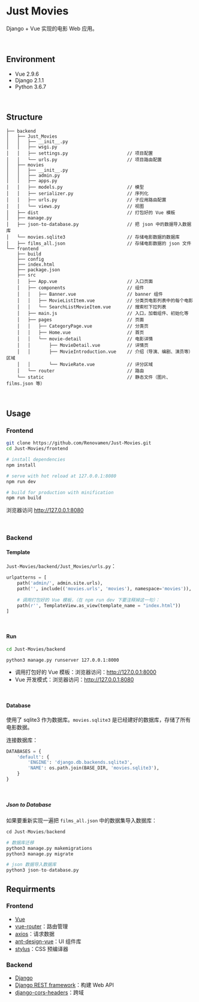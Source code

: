 # Just Movies

Django + Vue 实现的电影 Web 应用。

&nbsp;

## Environment

- Vue 2.9.6
- Django 2.1.1
- Python 3.6.7

&nbsp;

## Structure

```‘
├── backend
│   ├── Just_Movies
│   │   ├── __init__.py
│   │   ├── wsgi.py
│   │   ├── settings.py                      // 项目配置
│   │   └── urls.py                          // 项目路由配置
│   ├── movies
│   │   ├── __init__.py
│   │   ├── admin.py
│   │   ├── apps.py
│   │   ├── models.py                        // 模型
│   │   ├── serializer.py                    // 序列化
│   │   ├── urls.py                          // 子应用路由配置
│   │   └── views.py                         // 视图
│   ├── dist                                 // 打包好的 Vue 模板
│   ├── manage.py
│   ├── json-to-database.py                  // 把 json 中的数据导入数据库
│   └── movies.sqlite3                       // 存储电影数据的数据库
│   ├── films_all.json                       // 存储电影数据的 json 文件
└── frontend
    ├── build
    ├── config
    ├── index.html
    ├── package.json
    ├── src
    │   ├── App.vue                          // 入口页面
    │   ├── components                       // 组件
    │   │   ├── Banner.vue                   // banner 组件
    │   │   ├── MovieListItem.vue            // 分类页电影列表中的每个电影
    │   │   └── SearchListMovieItem.vue      // 搜索栏下拉列表
    │   ├── main.js                          // 入口，加载组件、初始化等
    │   ├── pages                            // 页面
    │   │   ├── CategoryPage.vue             // 分类页
    │   │   ├── Home.vue                     // 首页
    │   │   └── movie-detail                 // 电影详情
    │   │       ├── MovieDetail.vue          // 详情页
    │   │       ├── MovieIntroduction.vue    // 介绍（导演、编剧、演员等）区域
    │   │       └── MovieRate.vue            // 评分区域
    │   └── router                           // 路由
    └── static                               // 静态文件（图片、films.json 等）
```



&nbsp;

## Usage

### Frontend

```bash
git clone https://github.com/Renovamen/Just-Movies.git
cd Just-Movies/frontend

# install dependencies
npm install

# serve with hot reload at 127.0.0.1:8080
npm run dev

# build for production with minification
npm run build
```

浏览器访问 http://127.0.0.1:8080

&nbsp;

### Backend

#### Template

`Just-Movies/backend/Just_Movies/urls.py`：

```python
urlpatterns = [
    path('admin/', admin.site.urls),
    path('', include(('movies.urls', 'movies'), namespace='movies')),
  
    # 调用打包好的 Vue 模板，（在 npm run dev 下要注释掉这一句）：
    path(r'', TemplateView.as_view(template_name = "index.html"))
]
```

&nbsp;

#### Run

```bash
cd Just-Movies/backend

python3 manage.py runserver 127.0.0.1:8000
```

- 调用打包好的 Vue 模板：浏览器访问：http://127.0.0.1:8000
- Vue 开发模式：浏览器访问：http://127.0.0.1:8080

&nbsp;

#### Database

使用了 sqlite3 作为数据库。`movies.sqlite3` 是已经建好的数据库，存储了所有电影数据。

连接数据库：

```python
DATABASES = {
    'default': {
        'ENGINE': 'django.db.backends.sqlite3',
        'NAME': os.path.join(BASE_DIR, 'movies.sqlite3'),
    }
}
```

&nbsp;

##### Json to Database

如果要重新实现一遍把 `films_all.json` 中的数据集导入数据库：

```python
cd Just-Movies/backend

# 数据库迁移
python3 manage.py makemigrations
python3 manage.py migrate

# json 数据导入数据库
python3 json-to-database.py
```





## Requirments

### Frontend

- [Vue](https://github.com/vuejs/vue)
- [vue-router](https://github.com/vuejs/vue-router)：路由管理
- [axios](https://github.com/axios/axios)：请求数据
- [ant-design-vue](https://github.com/vueComponent/ant-design-vue)：UI 组件库
- [stylus](https://github.com/stylus/stylus)：CSS 预编译器



### Backend

- [Django](https://github.com/django/django)
- [Django REST framework](https://github.com/encode/django-rest-framework)：构建 Web API
- [django-cors-headers](https://github.com/ottoyiu/django-cors-headers)：跨域